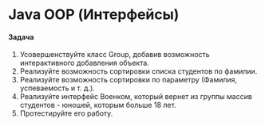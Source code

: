 # Java OOP (Интерфейсы)

#### Задача

1. Усовершенствуйте класс Group, добавив возможность интерактивного добавления объекта.
2. Реализуйте возможность сортировки списка студентов по фамилии.
3. Реализуйте возможность сортировки по параметру (Фамилия, успеваемость и т. д.).
4. Реализуйте интерфейс Военком, который вернет из группы массив студентов - юношей, которым больше 18 лет.
5. Протестируйте его работу.
